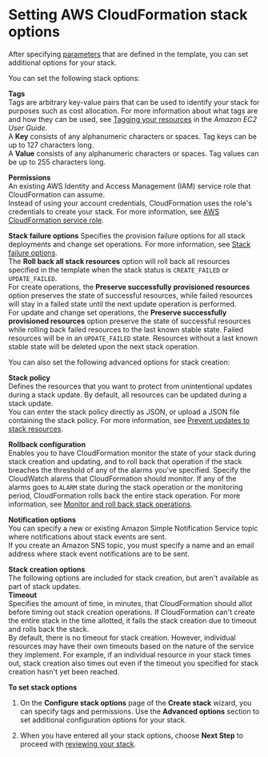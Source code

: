 # Setting AWS CloudFormation stack options<a name="cfn-console-add-tags"></a>

After specifying [parameters](parameters-section-structure.md) that are defined in the template, you can set additional options for your stack\.

You can set the following stack options:

**Tags**  
Tags are arbitrary key\-value pairs that can be used to identify your stack for purposes such as cost allocation\. For more information about what tags are and how they can be used, see [Tagging your resources](http://docs.aws.amazon.com/AWSEC2/latest/UserGuide/Using_Tags.html) in the *Amazon EC2 User Guide*\.  
A **Key** consists of any alphanumeric characters or spaces\. Tag keys can be up to 127 characters long\.  
A **Value** consists of any alphanumeric characters or spaces\. Tag values can be up to 255 characters long\.

**Permissions**  
An existing AWS Identity and Access Management \(IAM\) service role that CloudFormation can assume\.  
Instead of using your account credentials, CloudFormation uses the role's credentials to create your stack\. For more information, see [AWS CloudFormation service role](using-iam-servicerole.md)\.

**Stack failure options**  <a name="rollback"></a>
Specifies the provision failure options for all stack deployments and change set operations\. For more information, see [Stack failure options](https://docs.aws.amazon.com/AWSCloudFormation/latest/UserGuide/stack-failure-options.html)\.  
The **Roll back all stack resources** option will roll back all resources specified in the template when the stack status is `CREATE_FAILED` or `UPDATE_FAILED`\.  
For create operations, the **Preserve successfully provisioned resources** option preserves the state of successful resources, while failed resources will stay in a failed state until the next update operation is performed\.  
For update and change set operations, the **Preserve successfully provisioned resources** option preserve the state of successful resources while rolling back failed resources to the last known stable state\. Failed resources will be in an `UPDATE_FAILED` state\. Resources without a last known stable state will be deleted upon the next stack operation\.

You can also set the following advanced options for stack creation:

**Stack policy**  
Defines the resources that you want to protect from unintentional updates during a stack update\. By default, all resources can be updated during a stack update\.  
You can enter the stack policy directly as JSON, or upload a JSON file containing the stack policy\. For more information, see [Prevent updates to stack resources](protect-stack-resources.md)\.

**Rollback configuration**  
Enables you to have CloudFormation monitor the state of your stack during stack creation and updating, and to roll back that operation if the stack breaches the threshold of any of the alarms you've specified\. Specify the CloudWatch alarms that CloudFormation should monitor\. If any of the alarms goes to `ALARM` state during the stack operation or the monitoring period, CloudFormation rolls back the entire stack operation\. For more information, see [Monitor and roll back stack operations](using-cfn-rollback-triggers.md)\.

**Notification options**  
You can specify a new or existing Amazon Simple Notification Service topic where notifications about stack events are sent\.  
If you create an Amazon SNS topic, you must specify a name and an email address where stack event notifications are to be sent\.

**Stack creation options**  
The following options are included for stack creation, but aren't available as part of stack updates\.    
**Timeout**  
Specifies the amount of time, in minutes, that CloudFormation should allot before timing out stack creation operations\. If CloudFormation can't create the entire stack in the time allotted, it fails the stack creation due to timeout and rolls back the stack\.  
By default, there is no timeout for stack creation\. However, individual resources may have their own timeouts based on the nature of the service they implement\. For example, if an individual resource in your stack times out, stack creation also times out even if the timeout you specified for stack creation hasn't yet been reached\.

**To set stack options**

1. On the **Configure stack options** page of the **Create stack** wizard, you can specify tags and permissions\. Use the **Advanced options** section to set additional configuration options for your stack\.

1. When you have entered all your stack options, choose **Next Step** to proceed with [reviewing your stack](cfn-using-console-create-stack-review.md)\.